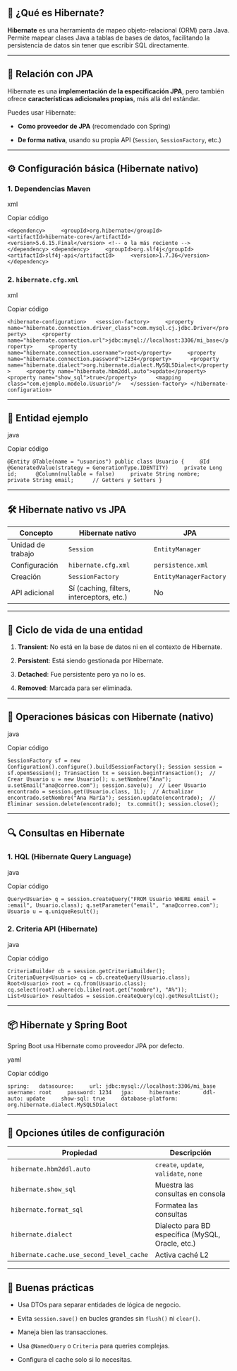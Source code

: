 ## 📘 ¿Qué es Hibernate?

**Hibernate** es una herramienta de mapeo objeto-relacional (ORM) para Java. Permite mapear clases Java a tablas de bases de datos, facilitando la persistencia de datos sin tener que escribir SQL directamente.

---

## 🔗 Relación con JPA

Hibernate es una **implementación de la especificación JPA**, pero también ofrece **características adicionales propias**, más allá del estándar.

Puedes usar Hibernate:

- **Como proveedor de JPA** (recomendado con Spring)
    
- **De forma nativa**, usando su propia API (`Session`, `SessionFactory`, etc.)
    

---

## ⚙️ Configuración básica (Hibernate nativo)

### 1. Dependencias Maven

xml

Copiar código

`<dependency>     <groupId>org.hibernate</groupId>     <artifactId>hibernate-core</artifactId>     <version>5.6.15.Final</version> <!-- o la más reciente --> </dependency> <dependency>     <groupId>org.slf4j</groupId>     <artifactId>slf4j-api</artifactId>     <version>1.7.36</version> </dependency>`

### 2. `hibernate.cfg.xml`

xml

Copiar código

`<hibernate-configuration>   <session-factory>     <property name="hibernate.connection.driver_class">com.mysql.cj.jdbc.Driver</property>     <property name="hibernate.connection.url">jdbc:mysql://localhost:3306/mi_base</property>     <property name="hibernate.connection.username">root</property>     <property name="hibernate.connection.password">1234</property>      <property name="hibernate.dialect">org.hibernate.dialect.MySQL5Dialect</property>     <property name="hibernate.hbm2ddl.auto">update</property>     <property name="show_sql">true</property>      <mapping class="com.ejemplo.modelo.Usuario"/>   </session-factory> </hibernate-configuration>`

---

## 🧱 Entidad ejemplo

java

Copiar código

`@Entity @Table(name = "usuarios") public class Usuario {     @Id     @GeneratedValue(strategy = GenerationType.IDENTITY)     private Long id;      @Column(nullable = false)     private String nombre;      private String email;      // Getters y Setters }`

---

## 🛠 Hibernate nativo vs JPA

|Concepto|Hibernate nativo|JPA|
|---|---|---|
|Unidad de trabajo|`Session`|`EntityManager`|
|Configuración|`hibernate.cfg.xml`|`persistence.xml`|
|Creación|`SessionFactory`|`EntityManagerFactory`|
|API adicional|Sí (caching, filters, interceptors, etc.)|No|

---

## 🔄 Ciclo de vida de una entidad

1. **Transient**: No está en la base de datos ni en el contexto de Hibernate.
    
2. **Persistent**: Está siendo gestionada por Hibernate.
    
3. **Detached**: Fue persistente pero ya no lo es.
    
4. **Removed**: Marcada para ser eliminada.
    

---

## 🧠 Operaciones básicas con Hibernate (nativo)

java

Copiar código

`SessionFactory sf = new Configuration().configure().buildSessionFactory(); Session session = sf.openSession(); Transaction tx = session.beginTransaction();  // Crear Usuario u = new Usuario(); u.setNombre("Ana"); u.setEmail("ana@correo.com"); session.save(u);  // Leer Usuario encontrado = session.get(Usuario.class, 1L);  // Actualizar encontrado.setNombre("Ana María"); session.update(encontrado);  // Eliminar session.delete(encontrado);  tx.commit(); session.close();`

---

## 🔍 Consultas en Hibernate

### 1. HQL (Hibernate Query Language)

java

Copiar código

`Query<Usuario> q = session.createQuery("FROM Usuario WHERE email = :email", Usuario.class); q.setParameter("email", "ana@correo.com"); Usuario u = q.uniqueResult();`

### 2. Criteria API (Hibernate)

java

Copiar código

`CriteriaBuilder cb = session.getCriteriaBuilder(); CriteriaQuery<Usuario> cq = cb.createQuery(Usuario.class); Root<Usuario> root = cq.from(Usuario.class); cq.select(root).where(cb.like(root.get("nombre"), "A%")); List<Usuario> resultados = session.createQuery(cq).getResultList();`

---

## 📦 Hibernate y Spring Boot

Spring Boot usa Hibernate como proveedor JPA por defecto.

yaml

Copiar código

`spring:   datasource:     url: jdbc:mysql://localhost:3306/mi_base     username: root     password: 1234   jpa:     hibernate:       ddl-auto: update     show-sql: true     database-platform: org.hibernate.dialect.MySQL5Dialect`

---

## 🧰 Opciones útiles de configuración

|Propiedad|Descripción|
|---|---|
|`hibernate.hbm2ddl.auto`|`create`, `update`, `validate`, `none`|
|`hibernate.show_sql`|Muestra las consultas en consola|
|`hibernate.format_sql`|Formatea las consultas|
|`hibernate.dialect`|Dialecto para BD específica (MySQL, Oracle, etc.)|
|`hibernate.cache.use_second_level_cache`|Activa caché L2|

---

## 📌 Buenas prácticas

- Usa DTOs para separar entidades de lógica de negocio.
    
- Evita `session.save()` en bucles grandes sin `flush()` ni `clear()`.
    
- Maneja bien las transacciones.
    
- Usa `@NamedQuery` o `Criteria` para queries complejas.
    
- Configura el cache solo si lo necesitas.